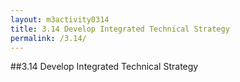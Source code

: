 ```yaml
---
layout: m3activity0314
title: 3.14 Develop Integrated Technical Strategy		
permalink: /3.14/
---
```

##3.14 Develop Integrated Technical Strategy			
